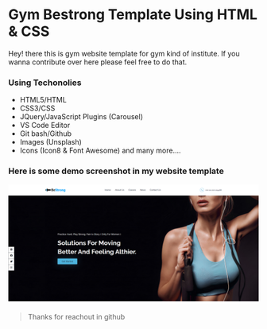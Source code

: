 # Gym Bestrong Template Using HTML & CSS

Hey! there this is gym website template for gym kind of institute. If you wanna contribute over here please feel free to do that.

### Using Techonolies 
- HTML5/HTML
- CSS3/CSS
- JQuery/JavaScript Plugins (Carousel)
- VS Code Editor
- Git bash/Github
- Images (Unsplash)
- Icons  (Icon8 & Font Awesome)
and many more....

### Here is some demo screenshot in my website template
![screeshot](screenshot.png)

> Thanks for reachout in github

